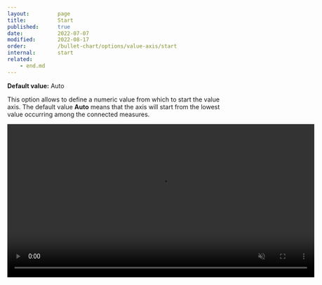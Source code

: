 ```yaml
---
layout:         page
title:          Start
published:      true
date:           2022-07-07
modified:   	2022-08-17
order:          /bullet-chart/options/value-axis/start
internal:       start
related:
    - end.md
---
```


**Default value:** Auto

This option allows to define a numeric value from which to start the value axis. The default value **Auto** means that the axis will start from the lowest value occurring among the connected measures.

<video src="images/start.mp4" width="700" autoplay loop muted></video>